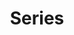 ---
title: Series
menu:
  main:
    identifier: series
    weight: 4
    url: /series
    params:
      icon: <i class="fas fa-fw fa-columns"></i>
      description: List of series.
---